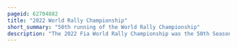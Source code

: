 ```yaml
---
pageid: 62704882
title: "2022 World Rally Championship"
short_summary: "50th running of the World Rally Championship"
description: "The 2022 Fia World Rally Championship was the 50th Season of the World Rally championship an international Rally Series organized by the Fdration Internationale de L'Automobile. Teams and Crews competed for the World Rally Championships for Drivers, Co-Drivers and Manufacturers ; each Won by Kalle Rovanperä, Jonne Halttunen and Toyota Gazoo Racing Wrt."
---
```


